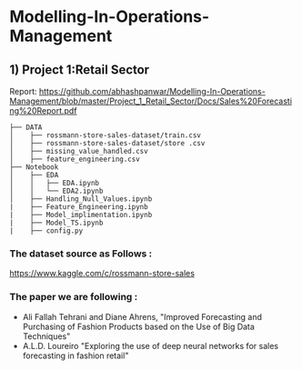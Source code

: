 # Modelling-In-Operations-Management

## 1) Project 1:Retail Sector
Report: https://github.com/abhashpanwar/Modelling-In-Operations-Management/blob/master/Project_1_Retail_Sector/Docs/Sales%20Forecasting%20Report.pdf

```
├── DATA
│    ├── rossmann-store-sales-dataset/train.csv
│    ├── rossmann-store-sales-dataset/store .csv
│    ├── missing_value_handled.csv
│    ├── feature_engineering.csv
├── Notebook
│    ├── EDA
│    │   ├── EDA.ipynb
│    │   └── EDA2.ipynb
│    ├── Handling_Null_Values.ipynb
|    ├── Feature_Engineering.ipynb
|    ├── Model_implimentation.ipynb
|    ├── Model_TS.ipynb
|    ├── config.py
```
### The dataset source as Follows :
https://www.kaggle.com/c/rossmann-store-sales

### The paper we are following : 
- Ali Fallah Tehrani and Diane Ahrens, "Improved Forecasting and Purchasing of Fashion Products based on the Use of Big Data Techniques"
- A.L.D. Loureiro "Exploring the use of deep neural networks for sales forecasting in fashion retail"


